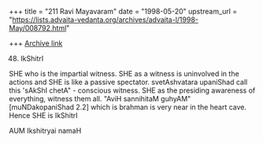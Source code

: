 +++
title = "211 Ravi Mayavaram"
date = "1998-05-20"
upstream_url = "https://lists.advaita-vedanta.org/archives/advaita-l/1998-May/008792.html"

+++
[Archive link](https://lists.advaita-vedanta.org/archives/advaita-l/1998-May/008792.html)

48. IkShitrI

SHE who is the impartial witness.  SHE as a witness is uninvolved  in
the actions and SHE is like a passive spectator. svetAshvatara
upaniShad call this 'sAkShI chetA" - conscious witness. SHE as the
presiding awareness of everything, witness them all. "AviH sannihitaM
guhyAM" [muNDakopaniShad 2.2] which is brahman is very near in the
heart cave.  Hence SHE is IkShitrI

AUM Ikshitryai namaH

